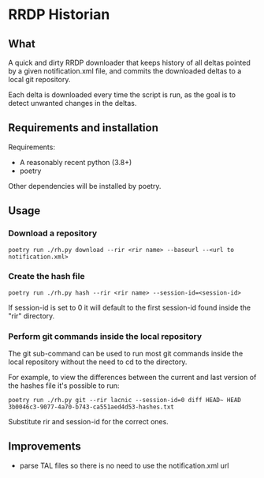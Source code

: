 # RRDP Historian

## What

A quick and dirty RRDP downloader that keeps history of all deltas pointed by a given notification.xml file, and commits the downloaded deltas to a local git repository.

Each delta is downloaded every time the script is run, as the goal is to detect unwanted changes in the deltas.

## Requirements and installation

Requirements:
- A reasonably recent python (3.8+)
- poetry

Other dependencies will be installed by poetry.

## Usage

### Download a repository

```
poetry run ./rh.py download --rir <rir name> --baseurl --<url to notification.xml>
```

### Create the hash file

```
poetry run ./rh.py hash --rir <rir name> --session-id=<session-id>
```

If session-id is set to 0 it will default to the first session-id found inside the "rir" directory.

### Perform git commands inside the local repository

The git sub-command can be used to run most git commands inside the local repository without the need to cd to the directory.

For example, to view the differences between the current and last version of the hashes file it's possible to run:

```
poetry run ./rh.py git --rir lacnic --session-id=0 diff HEAD~ HEAD 3b0046c3-9077-4a70-b743-ca551aed4d53-hashes.txt
```

Substitute rir and session-id for the correct ones.

## Improvements

- parse TAL files so there is no need to use the notification.xml url
